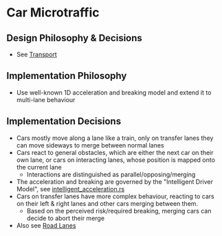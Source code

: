 # Car Microtraffic

## Design Philosophy & Decisions

* See [Transport](../README.md)

## Implementation Philosophy

* Use well-known 1D acceleration and breaking model and extend it to multi-lane behaviour

## Implementation Decisions

* Cars mostly move along a lane like a train, only on transfer lanes they can move sideways to merge between normal lanes
* Cars react to general obstacles, which are either the next car on their own lane, or cars on interacting lanes, whose position is mapped onto the current lane
    * Interactions are distinguished as parallel/opposing/merging
* The acceleration and breaking are governed by the "Intelligent Driver Model", see [intelligent_acceleration.rs](./intelligent_acceleration.rs)
* Cars on transfer lanes have more complex behaviour, reacting to cars on their left & right lanes and other cars merging between them.
    * Based on the perceived risk/required breaking, merging cars can decide to abort their merge
* Also see [Road Lanes](../lane/README.md)
